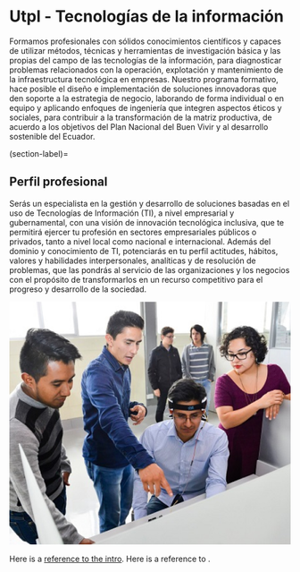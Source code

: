 # Utpl - Tecnologías de la información

Formamos profesionales con sólidos conocimientos científicos y capaces de utilizar métodos, técnicas y herramientas de investigación básica y las propias del campo de las tecnologías de la información, para diagnosticar problemas relacionados con la operación, explotación y mantenimiento de la infraestructura tecnológica en empresas.
Nuestro programa formativo, hace posible el diseño e implementación de soluciones innovadoras que den soporte a la estrategia de negocio, laborando de forma individual o en equipo y aplicando enfoques de ingeniería que integren aspectos éticos y sociales, para contribuir a la transformación de la matriz productiva, de acuerdo a los objetivos del Plan Nacional del Buen Vivir y al desarrollo sostenible del Ecuador.

(section-label)=
## Perfil profesional

Serás un especialista en la gestión y desarrollo de soluciones basadas en el uso de Tecnologías de Información (TI), a nivel empresarial y gubernamental, con una visión de innovación tecnológica inclusiva, que te permitirá ejercer tu profesión en sectores empresariales públicos o privados, tanto a nivel local como nacional e internacional.
Además del dominio y conocimiento de TI, potenciarás en tu perfil actitudes, hábitos, valores y habilidades interpersonales, analíticas y de resolución de problemas, que las pondrás al servicio de las organizaciones y los negocios con el propósito de transformarlos en un recurso competitivo para el progreso y desarrollo de la sociedad.


![C-3PO_droid](_static/images/web-tecnologias-por-q-estudiar.png)

Here is a [reference to the intro](intro.md). Here is a reference to [](section-label).